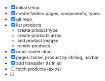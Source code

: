 - [x] initial setup
- [x] create folders pages, components, types
- [x] git repo
- [x] list products
    - create product type
    - create products array
    - add product images
    - render products
- [x] react-router-dom
- [x] pages: home, product by id/slug, navbar
- [x] add transpiler (ts in js)
- [ ] fetch products (axios)
- [ ]

